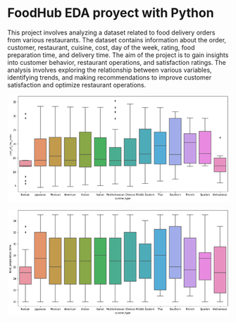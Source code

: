 # FoodHub EDA proyect with Python
This project involves analyzing a dataset related to food delivery orders from various restaurants. The dataset contains information about the order, customer, restaurant, cuisine, cost, day of the week, rating, food preparation time, and delivery time. The aim of the project is to gain insights into customer behavior, restaurant operations, and satisfaction ratings. The analysis involves exploring the relationship between various variables, identifying trends, and making recommendations to improve customer satisfaction and optimize restaurant operations.
 
![Alt Text](https://github.com/IvanCastillero/FoodHub-EDA-python-proyect/blob/main/cost%20cuisine%20type.png)

![Alt Text](https://github.com/IvanCastillero/FoodHub-EDA-python-proyect/blob/main/prep%20time%20cuisine.png)
